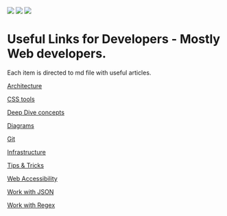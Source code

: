 <div>
  <img src="https://img.shields.io/github/stars/Yaronglp/Developers-knowledge?style=flat-square" />
  <img src="https://img.shields.io/github/last-commit/Yaronglp/Developers-knowledge?style=flat-square" />
  <img src="https://img.shields.io/github/contributors/Yaronglp/Developers-knowledge?style=flat-square" />
</div>

# Useful Links for Developers - Mostly Web developers.

Each item is directed to md file with useful articles.

[Architecture](Architecture.md)

[CSS tools](CSS.md)

[Deep Dive concepts](DeepDiveConcepts.md)

[Diagrams](Diagrams.md)

[Git](Git.md)

[Infrastructure](Infrastructure.md)

[Tips & Tricks](TipsTricks.md)

[Web Accessibility](WebAccessibility.md)

[Work with JSON](JSON.md)

[Work with Regex](REGEX.md)
